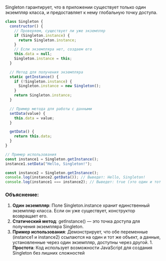 Singleton гарантирует, что в приложении существует только один экземпляр класса, и предоставляет к нему глобальную точку доступа.

```js
class Singleton {
  constructor() {
    // Проверяем, существует ли уже экземпляр
    if (Singleton.instance) {
      return Singleton.instance;
    }
    // Если экземпляра нет, создаем его
    this.data = null;
    Singleton.instance = this;
  }

  // Метод для получения экземпляра
  static getInstance() {
    if (!Singleton.instance) {
      Singleton.instance = new Singleton();
    }
    return Singleton.instance;
  }

  // Пример метода для работы с данными
  setData(value) {
    this.data = value;
  }

  getData() {
    return this.data;
  }
}

// Пример использования
const instance1 = Singleton.getInstance();
instance1.setData("Hello, Singleton!");

const instance2 = Singleton.getInstance();
console.log(instance2.getData()); // Выведет: Hello, Singleton!
console.log(instance1 === instance2); // Выведет: true (это один и тот же объект)
```

### Объяснение:

1. **Один экземпляр**: Поле Singleton.instance хранит единственный экземпляр класса. Если он уже существует, конструктор возвращает его.
2. **Статический метод**: getInstance() — это точка доступа для получения экземпляра Singleton.
3. **Пример использования**: Демонстрирует, что обе переменные (instance1 и instance2) ссылаются на один и тот же объект, а данные, установленные через один экземпляр, доступны через другой.
					1. **Простота**: Код использует возможности JavaScript для создания Singleton без лишних сложностей
